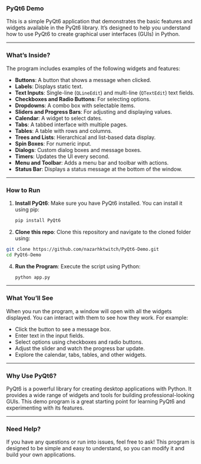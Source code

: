 ### PyQt6 Demo

This is a simple PyQt6 application that demonstrates the basic features and widgets available in the PyQt6 library. It’s designed to help you understand how to use PyQt6 to create graphical user interfaces (GUIs) in Python.

---

### What’s Inside?

The program includes examples of the following widgets and features:
- **Buttons**: A button that shows a message when clicked.
- **Labels**: Displays static text.
- **Text Inputs**: Single-line (`QLineEdit`) and multi-line (`QTextEdit`) text fields.
- **Checkboxes and Radio Buttons**: For selecting options.
- **Dropdowns**: A combo box with selectable items.
- **Sliders and Progress Bars**: For adjusting and displaying values.
- **Calendar**: A widget to select dates.
- **Tabs**: A tabbed interface with multiple pages.
- **Tables**: A table with rows and columns.
- **Trees and Lists**: Hierarchical and list-based data display.
- **Spin Boxes**: For numeric input.
- **Dialogs**: Custom dialog boxes and message boxes.
- **Timers**: Updates the UI every second.
- **Menu and Toolbar**: Adds a menu bar and toolbar with actions.
- **Status Bar**: Displays a status message at the bottom of the window.

---

### How to Run

1. **Install PyQt6**:
   Make sure you have PyQt6 installed. You can install it using pip:
   ```bash
   pip install PyQt6
   ```

2. **Clone this repo**:
   Clone this repository and navigate to the cloned folder using:
  ```bash
  git clone https://github.com/nazarhktwitch/PyQt6-Demo.git
  cd PyQt6-Demo
  ```

4. **Run the Program**:
   Execute the script using Python:
   ```bash
   python app.py
   ```

---

### What You’ll See

When you run the program, a window will open with all the widgets displayed. You can interact with them to see how they work. For example:
- Click the button to see a message box.
- Enter text in the input fields.
- Select options using checkboxes and radio buttons.
- Adjust the slider and watch the progress bar update.
- Explore the calendar, tabs, tables, and other widgets.

---

### Why Use PyQt6?

PyQt6 is a powerful library for creating desktop applications with Python. It provides a wide range of widgets and tools for building professional-looking GUIs. This demo program is a great starting point for learning PyQt6 and experimenting with its features.

---

### Need Help?

If you have any questions or run into issues, feel free to ask! This program is designed to be simple and easy to understand, so you can modify it and build your own applications.
